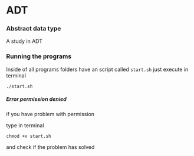 # ADT 
### Abstract data type
A study in ADT



### Running the programs 
Inside of all programs folders have an script called 
`start.sh`
just execute in terminal

```./start.sh```

##### Error permission denied 
if you have problem with permission 

type in terminal 

```chmod +x start.sh```

and check if the problem has solved
